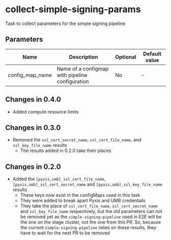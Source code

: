 # collect-simple-signing-params

Task to collect parameters for the simple signing pipeline

## Parameters

| Name             | Description                                                                           | Optional | Default value                                          |
|------------------|---------------------------------------------------------------------------------------|----------|--------------------------------------------------------|
| config_map_name  | Name of a configmap with pipeline configuration                                       | No       | -                                                      |

## Changes in 0.4.0
* Added compute resource limits

## Changes in 0.3.0
* Removed the `ssl_cert_secret_name`, `ssl_cert_file_name`, and `ssl_key_file_name` results
  * The results added in 0.2.0 take their places

## Changes in 0.2.0
* Added the `[pyxis,umb]_ssl_cert_file_name`, `[pyxis,umb]_ssl_cert_secret_name` and `[pyxis,umb]_ssl_key_file_name`
  results
  * These keys now exist in the configMaps used in this task
  * They were added to break apart Pyxis and UMB credentials
  * They take the place of `ssl_cert_file_name`, `ssl_cert_secret_name` and `ssl_key_file_name` respectively, but
    the old parameters can not be removed yet as the `simple-signing-pipeline` used in E2E will be the one on the stage
    cluster, not the one from this PR. So, because the current `simple-signing-pipeline` relies on these results, they
    have to wait for the next PR to be removed
